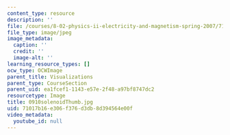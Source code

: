 ```yaml
---
content_type: resource
description: ''
file: /courses/8-02-physics-ii-electricity-and-magnetism-spring-2007/71017b16e306f376d3db8d394564e00f_0910solenoidThumb.jpg
file_type: image/jpeg
image_metadata:
  caption: ''
  credit: ''
  image-alt: ''
learning_resource_types: []
ocw_type: OCWImage
parent_title: Visualizations
parent_type: CourseSection
parent_uid: ea1fcef1-1143-e57e-2f48-a97bf8747dc2
resourcetype: Image
title: 0910solenoidThumb.jpg
uid: 71017b16-e306-f376-d3db-8d394564e00f
video_metadata:
  youtube_id: null
---
```

